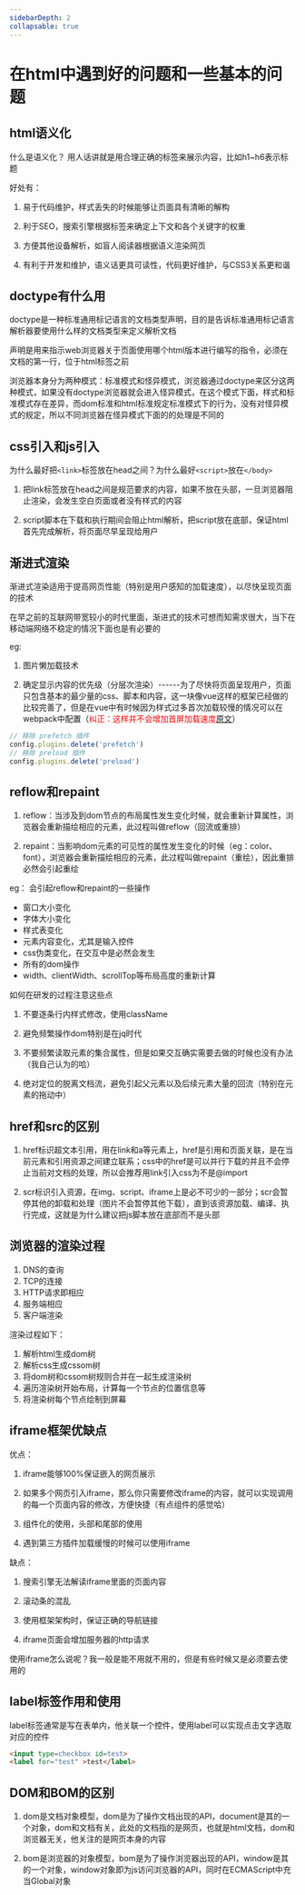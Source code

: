 ```yaml
---
sidebarDepth: 2
collapsable: true
---
```


# 在html中遇到好的问题和一些基本的问题

## html语义化

什么是语义化？ 用人话讲就是用合理正确的标签来展示内容，比如h1~h6表示标题

好处有：

1. 易于代码维护，样式丢失的时候能够让页面具有清晰的解构

2. 利于SEO，搜索引擎根据标签来确定上下文和各个关键字的权重

3. 方便其他设备解析，如盲人阅读器根据语义渲染网页

4. 有利于开发和维护，语义话更具可读性，代码更好维护，与CSS3关系更和谐

## doctype有什么用

doctype是一种标准通用标记语言的文档类型声明，目的是告诉标准通用标记语言解析器要使用什么样的文档类型来定义解析文档

声明是用来指示web浏览器关于页面使用哪个html版本进行编写的指令，必须在文档的第一行，位于html标签之前

浏览器本身分为两种模式：标准模式和怪异模式，浏览器通过doctype来区分这两种模式，如果没有doctype浏览器就会进入怪异模式，在这个模式下面，样式和标准模式存在差异，而dom标准和html标准规定标准模式下的行为，没有对怪异模式的规定，所以不同浏览器在怪异模式下面的的处理是不同的

## css引入和js引入

为什么最好把`<link>`标签放在head之间？为什么最好`<script>`放在`</body>`

1. 把link标签放在head之间是规范要求的内容，如果不放在头部，一旦浏览器阻止渲染，会发生空白页面或者没有样式的内容

2. script脚本在下载和执行期间会阻止html解析，把script放在底部，保证html首先完成解析，将页面尽早呈现给用户

## 渐进式渲染

渐进式渲染适用于提高网页性能（特别是用户感知的加载速度），以尽快呈现页面的技术

在早之前的互联网带宽较小的时代里面，渐进式的技术可想而知需求很大，当下在移动端网络不稳定的情况下面也是有必要的

eg:

1. 图片懒加载技术

2. 确定显示内容的优先级（分层次渲染）------为了尽快将页面呈现用户，页面只包含基本的最少量的css、脚本和内容，这一块像vue这样的框架已经做的比较完善了，但是在vue中有时候因为样式过多首次加载较慢的情况可以在webpack中配置（<font color=red>纠正：这样并不会增加首屏加载速度[原文](https://cli.vuejs.org/zh/guide/html-and-static-assets.html#preload)</font>）

```js
// 移除 prefetch 插件
config.plugins.delete('prefetch')
// 移除 preload 插件
config.plugins.delete('preload')
```

## reflow和repaint

1. reflow：当涉及到dom节点的布局属性发生变化时候，就会重新计算属性，浏览器会重新描绘相应的元素，此过程叫做reflow（回流或重排）

2. repaint：当影响dom元素的可见性的属性发生变化的时候（eg：color、font），浏览器会重新描绘相应的元素，此过程叫做repaint（重绘），因此重排必然会引起重绘

eg： 会引起reflow和repaint的一些操作

* 窗口大小变化
* 字体大小变化
* 样式表变化
* 元素内容变化，尤其是输入控件
* css伪类变化，在交互中是必然会发生
* 所有的dom操作
* width、clientWidth、scrollTop等布局高度的重新计算

如何在研发的过程注意这些点

1. 不要逐条行内样式修改，使用className

2. 避免频繁操作dom特别是在jq时代

3. 不要频繁读取元素的集合属性，但是如果交互确实需要去做的时候也没有办法（我自己认为的哈）

4. 绝对定位的脱离文档流，避免引起父元素以及后续元素大量的回流（特别在元素的拖动中）

## href和src的区别

1. href标识超文本引用，用在link和a等元素上，href是引用和页面关联，是在当前元素和引用资源之间建立联系；css中的href是可以并行下载的并且不会停止当前对文档的处理，所以会推荐用link引入css为不是@import

2. scr标识引入资源，在img、script、iframe上是必不可少的一部分；scr会暂停其他的卸载和处理（图片不会暂停其他下载），直到该资源加载、编译、执行完成，这就是为什么建议把js脚本放在底部而不是头部

## 浏览器的渲染过程

1. DNS的查询
2. TCP的连接
3. HTTP请求即相应
4. 服务端相应
5. 客户端渲染

渲染过程如下：

1. 解析html生成dom树
2. 解析css生成cssom树
3. 将dom树和cssom树规则合并在一起生成渲染树
4. 遍历渲染树开始布局，计算每一个节点的位置信息等
5. 将渲染树每个节点绘制到屏幕

## iframe框架优缺点

优点：

1. iframe能够100%保证嵌入的网页展示

2. 如果多个网页引入iframe，那么你只需要修改iframe的内容，就可以实现调用的每一个页面内容的修改，方便快捷（有点组件的感觉哈）

3. 组件化的使用，头部和尾部的使用

4. 遇到第三方插件加载缓慢的时候可以使用iframe

缺点：

1. 搜索引擎无法解读iframe里面的页面内容

2. 滚动条的混乱

3. 使用框架架构时，保证正确的导航链接

4. iframe页面会增加服务器的http请求

使用iframe怎么说呢？我一般是能不用就不用的，但是有些时候又是必须要去使用的

## label标签作用和使用

label标签通常是写在表单内，他关联一个控件，使用label可以实现点击文字选取对应的控件

```html
<input type=checkbox id=test>
<label for="test" >test</label>
```

## DOM和BOM的区别

1. dom是文档对象模型，dom是为了操作文档出现的API，document是其的一个对象，dom和文档有关，此处的文档指的是网页，也就是html文档，dom和浏览器无关，他关注的是网页本身的内容

2. bom是浏览器的对象模型，bom是为了操作浏览器出现的API，window是其的一个对象，window对象即为js访问浏览器的API，同时在ECMAScript中充当Global对象

<back-to-top />

